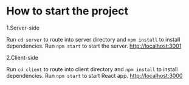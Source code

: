 # How to start the project

1.Server-side

Run `cd server` to route into server directory and `npm install` to install dependencies. Run `npm start` to start the server. [http://localhost:3001](http://localhost:3001)

2.Client-side

Run `cd client` to route into client directory and `npm install` to install dependencies. Run `npm start` to start React app. [http://localhost:3000](http://localhost:3000)